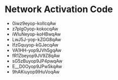 # Network Activation Code
* 0iwz9eyop-kolIcqAw
* z7plgOyop-kokocqAw
* iWluNeyop-koHBwqAw
* LwJ5J-yop-kZGG8qAw
* IfzGquyop-kGJecqAw
* VA1HH-yop9JVh5gqAw
* fR1Zbeyop9JV9Z8qAw
* sG5zBuyop9JP4pwqAw
* E__D0Oyop9JPw5kqAw
* 9hAKiuyop9IHuVoqAw